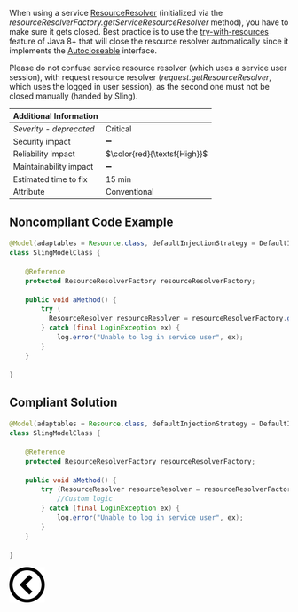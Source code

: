 <p>
When using a service <a href="https://sling.apache.org/apidocs/sling10/org/apache/sling/api/resource/ResourceResolver.html">ResourceResolver</a> (initialized via the <i>resourceResolverFactory.getServiceResourceResolver</i> method), you have to make sure it gets closed. Best practice is to use the <a href="https://docs.oracle.com/javase/tutorial/essential/exceptions/tryResourceClose.html">try-with-resources</a> feature of Java 8+ that will close the resource resolver automatically since it implements the <a href="https://docs.oracle.com/en/java/javase/11/docs/api/java.base/java/lang/AutoCloseable.html">Autocloseable</a> interface.

Please do not confuse service resource resolver (which uses a service user session), with request resource resolver (<i>request.getResourceResolver</i>, which uses the logged in user session), as the second one must not be closed manually (handed by Sling).

</p>

| Additional Information |                              |
|------------------------|------------------------------|
| _Severity - deprecated_| Critical                     | 
| Security impact        | :heavy_minus_sign:           |
| Reliability impact     | $\color{red}{\textsf{High}}$ |
| Maintainability impact | :heavy_minus_sign:           |
| Estimated time to fix  | 15 min                       |
| Attribute              | Conventional                 |

<h2>Noncompliant Code Example</h2>

```java
@Model(adaptables = Resource.class, defaultInjectionStrategy = DefaultInjectionStrategy.OPTIONAL)
class SlingModelClass {

    @Reference
    protected ResourceResolverFactory resourceResolverFactory;

    public void aMethod() {
        try (
          ResourceResolver resourceResolver = resourceResolverFactory.getServiceResourceResolver(Map.of(ResourceResolverFactory.SUBSERVICE, "serviceUser"))) {
        } catch (final LoginException ex) {
            log.error("Unable to log in service user", ex);
        }
    }

}
```

<h2>Compliant Solution</h2>

```java
@Model(adaptables = Resource.class, defaultInjectionStrategy = DefaultInjectionStrategy.OPTIONAL)
class SlingModelClass {

    @Reference
    protected ResourceResolverFactory resourceResolverFactory;

    public void aMethod() {
        try (ResourceResolver resourceResolver = resourceResolverFactory.getServiceResourceResolver(Map.of(ResourceResolverFactory.SUBSERVICE, "serviceUser"))) {
            //Custom logic
        } catch (final LoginException ex) {
            log.error("Unable to log in service user", ex);
        }
    }

}
```

[![Back to overview](back.svg)](../../README.md)
